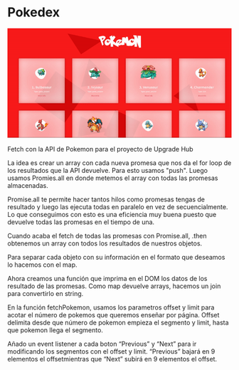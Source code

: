 # Pokedex

![](Pokedex1.gif)

Fetch con la API de Pokemon para el proyecto de Upgrade Hub

La idea es crear un array con cada nueva promesa que nos da el for loop de los resultados que la API devuelve. Para esto usamos "push".
Luego usamos Promies.all en donde metemos el array con todas las promesas almacenadas.

Promise.all te permite hacer tantos hilos como promesas tengas de resultado y luego las ejecuta todas en paralelo en vez de secuencialmente. Lo que conseguimos con esto es una eficiencia muy buena puesto que devuelve todas las promesas en el tiempo de una.

Cuando acaba el fetch de todas las promesas con Promise.all, .then obtenemos un array con todos los resultados de nuestros objetos.

Para separar cada objeto con su información en el formato que deseamos lo hacemos con el map.

Ahora creamos una función que imprima en el DOM los datos de los resultado de las promesas. Como map devuelve arrays, hacemos un join para convertirlo en string.

En la función fetchPokemon, usamos los parametros offset y limit para acotar el número de pokemos que queremos enseñar por página. Offset delimita desde que número de pokemon empieza el segmento y limit, hasta que pokemon llega el segmento.

Añado un event listener a cada boton “Previous” y “Next” para ir modificando los segmentos con el offset y limit. “Previous” bajará en 9 elementos el offsetmientras que “Next” subirá en 9 elementos el offset.
